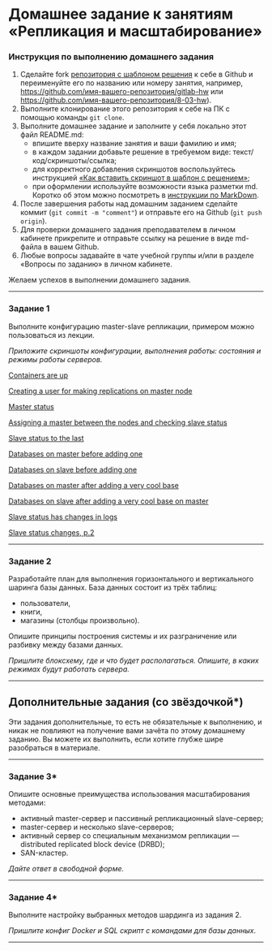 # Домашнее задание к занятиям «Репликация и масштабирование»

### Инструкция по выполнению домашнего задания

1. Сделайте fork [репозитория c шаблоном решения](https://github.com/netology-code/sys-pattern-homework) к себе в Github и переименуйте его по названию или номеру занятия, например, https://github.com/имя-вашего-репозитория/gitlab-hw или https://github.com/имя-вашего-репозитория/8-03-hw).
2. Выполните клонирование этого репозитория к себе на ПК с помощью команды `git clone`.
3. Выполните домашнее задание и заполните у себя локально этот файл README.md:
   - впишите вверху название занятия и ваши фамилию и имя;
   - в каждом задании добавьте решение в требуемом виде: текст/код/скриншоты/ссылка;
   - для корректного добавления скриншотов воспользуйтесь инструкцией [«Как вставить скриншот в шаблон с решением»](https://github.com/netology-code/sys-pattern-homework/blob/main/screen-instruction.md);
   - при оформлении используйте возможности языка разметки md. Коротко об этом можно посмотреть в [инструкции по MarkDown](https://github.com/netology-code/sys-pattern-homework/blob/main/md-instruction.md).
4. После завершения работы над домашним заданием сделайте коммит (`git commit -m "comment"`) и отправьте его на Github (`git push origin`).
5. Для проверки домашнего задания преподавателем в личном кабинете прикрепите и отправьте ссылку на решение в виде md-файла в вашем Github.
6. Любые вопросы задавайте в чате учебной группы и/или в разделе «Вопросы по заданию» в личном кабинете.

Желаем успехов в выполнении домашнего задания.

---

### Задание 1

Выполните конфигурацию master-slave репликации, примером можно пользоваться из лекции.

*Приложите скриншоты конфигурации, выполнения работы: состояния и режимы работы серверов.*

[Containers are up](https://github.com/JulieJool/sdb-homeworks/blob/sdbsql-24/12-06%20img/containers_up.png)  

[Creating a user for making replications on master node](https://github.com/JulieJool/sdb-homeworks/blob/sdbsql-24/12-06%20img/creating_user_on_master.png)   

[Master status](https://github.com/JulieJool/sdb-homeworks/blob/sdbsql-24/12-06%20img/master_status.png)   

[Assigning a master between the nodes and checking slave status](https://github.com/JulieJool/sdb-homeworks/blob/sdbsql-24/12-06%20img/assigning_a_master%2C_slave_status.png)   

[Slave status to the last](https://github.com/JulieJool/sdb-homeworks/blob/sdbsql-24/12-06%20img/slave_status_end.png)   

[Databases on master before adding one](https://github.com/JulieJool/sdb-homeworks/blob/sdbsql-24/12-06%20img/databases_on_master_before.png)   

[Databases on slave before adding one](https://github.com/JulieJool/sdb-homeworks/blob/sdbsql-24/12-06%20img/databases_on_slave_before.png)   

[Databases on master after adding a very cool base](https://github.com/JulieJool/sdb-homeworks/blob/sdbsql-24/12-06%20img/databases_on_master_after.png)   

[Databases on slave after adding a very cool base on master](https://github.com/JulieJool/sdb-homeworks/blob/sdbsql-24/12-06%20img/databases_on_slave_after.png)   

[Slave status has changes in logs](https://github.com/JulieJool/sdb-homeworks/blob/sdbsql-24/12-06%20img/slave_status_changed.png)   

[Slave status changes, p.2](https://github.com/JulieJool/sdb-homeworks/blob/sdbsql-24/12-06%20img/slave_status_changed_p2.png)   

---

### Задание 2

Разработайте план для выполнения горизонтального и вертикального шаринга базы данных. База данных состоит из трёх таблиц: 

- пользователи, 
- книги, 
- магазины (столбцы произвольно). 

Опишите принципы построения системы и их разграничение или разбивку между базами данных.

*Пришлите блоксхему, где и что будет располагаться. Опишите, в каких режимах будут работать сервера.* 

---

## Дополнительные задания (со звёздочкой*)
Эти задания дополнительные, то есть не обязательные к выполнению, и никак не повлияют на получение вами зачёта по этому домашнему заданию. Вы можете их выполнить, если хотите глубже шире разобраться в материале.

---

### Задание 3* 

Опишите основные преимущества использования масштабирования методами:

- активный master-сервер и пассивный репликационный slave-сервер; 
- master-сервер и несколько slave-серверов;
- активный сервер со специальным механизмом репликации — distributed replicated block device (DRBD);
- SAN-кластер.

*Дайте ответ в свободной форме.*

---

### Задание 4*

Выполните настройку выбранных методов шардинга из задания 2.

*Пришлите конфиг Docker и SQL скрипт с командами для базы данных*.

---
